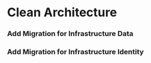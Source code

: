 # Clean Architecture

### Add Migration for Infrastructure Data


### Add Migration for Infrastructure Identity